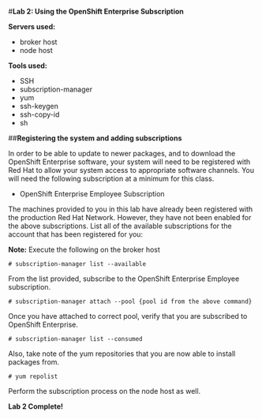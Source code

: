 #**Lab 2: Using the OpenShift Enterprise Subscription**

**Servers used:**

* broker host
* node host

**Tools used:**

* SSH
* subscription-manager
* yum
* ssh-keygen
* ssh-copy-id
* sh


##**Registering the system and adding subscriptions**

In order to be able to update to newer packages, and to download the OpenShift Enterprise software, your system will need to be registered with Red Hat to allow your system access to appropriate software channels.  You will need the following subscription at a minimum for this class.

* OpenShift Enterprise Employee Subscription

The machines provided to you in this lab have already been registered with the production Red Hat Network.  However, they have not been enabled for the above subscriptions.  List all of the available subscriptions for the account that has been registered for you:

**Note:** Execute the following on the broker host

	# subscription-manager list --available	
	
From the list provided, subscribe to the OpenShift Enterprise Employee subscription.  

	# subscription-manager attach --pool {pool id from the above command}

Once you have attached to correct pool, verify that you are subscribed to OpenShift Enterprise.

	# subscription-manager list --consumed
	
Also, take note of the yum repositories that you are now able to install packages from.

	# yum repolist
	
Perform the subscription process on the node host as well.
	
**Lab 2 Complete!**

<!--BREAK-->

